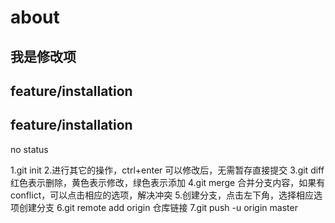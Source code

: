 # about

## 我是修改项

## feature/installation 

## feature/installation 
no status

1.git init
2.进行其它的操作，ctrl+enter 可以修改后，无需暂存直接提交
3.git diff 红色表示删除，黄色表示修改，绿色表示添加
4.git merge 合并分支内容，如果有conflict，可以点击相应的选项，解决冲突
5.创建分支，点击左下角，选择相应选项创建分支
6.git remote add origin 仓库链接
7.git push -u origin master